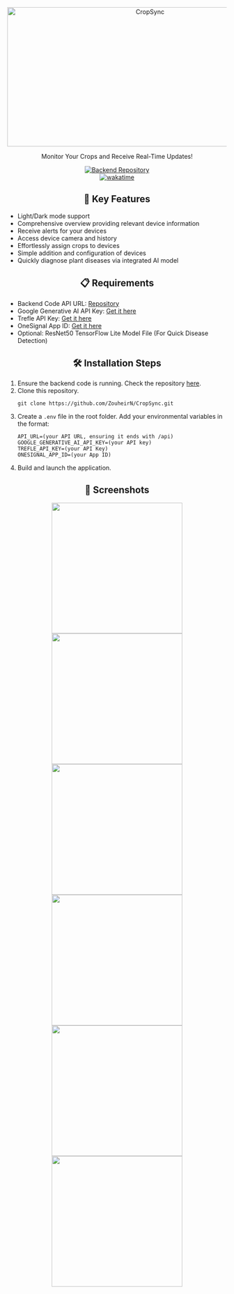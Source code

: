 <div align="center">
  <img src="https://socialify.git.ci/ZouheirN/CropSync/image?description=1&font=Inter&language=1&name=1&owner=1&pattern=Solid&stargazers=1&theme=Auto" alt="CropSync" width="640" height="320" />
  <p id="description">Monitor Your Crops and Receive Real-Time Updates!</p>
</div>

<div align="center">
  <a href="https://github.com/Ibrahim-Mneimneh/CropSync">
    <img src="https://img.shields.io/badge/Backend%20Repository-Click%20Here-blue?style=for-the-badge&logo=node.js" alt="Backend Repository">
  </a>
</div>

<div align="center">
  <a href="https://wakatime.com/badge/user/5a36320a-d953-4e8f-9cb9-ae08ea9dbf4a/project/018ced56-993a-482f-a0fd-a98cce92c732"><img src="https://wakatime.com/badge/user/5a36320a-d953-4e8f-9cb9-ae08ea9dbf4a/project/018ced56-993a-482f-a0fd-a98cce92c732.svg" alt="wakatime"></a>
</div>

<h2 align="center">🧐 Key Features</h2>

<ul>
  <li>Light/Dark mode support</li>
  <li>Comprehensive overview providing relevant device information</li>
  <li>Receive alerts for your devices</li>
  <li>Access device camera and history</li>
  <li>Effortlessly assign crops to devices</li>
  <li>Simple addition and configuration of devices</li>
  <li>Quickly diagnose plant diseases via integrated AI model</li>
</ul>

<h2 align="center">📋 Requirements</h2>

- Backend Code API URL: [Repository](https://github.com/Ibrahim-Mneimneh/CropSync)
- Google Generative AI API Key: [Get it here](https://makersuite.google.com/app/apikey)
- Trefle API Key: [Get it here](https://trefle.io/)
- OneSignal App ID: [Get it here](https://onesignal.com/mobile-push)
- Optional: ResNet50 TensorFlow Lite Model File (For Quick Disease Detection)


<h2 align="center">🛠️ Installation Steps</h2>

<ol>
  <li>Ensure the backend code is running. Check the repository <a href="https://github.com/Ibrahim-Mneimneh/CropSync">here</a>.</li>
  <li>Clone this repository.
    <pre><code>git clone https://github.com/ZouheirN/CropSync.git</code></pre>
  <li>Create a <code>.env</code> file in the root folder. Add your environmental variables in the format:
    <pre><code>API_URL=(your API URL, ensuring it ends with /api)
GOOGLE_GENERATIVE_AI_API_KEY=(your API key)
TREFLE_API_KEY=(your API Key)
ONESIGNAL_APP_ID=(your App ID)</code></pre>
  </li>
  <li>Build and launch the application.</li>
</ol>

<h2 align="center">📱 Screenshots</h2>

<div align="center">
  <img src="https://github.com/ZouheirN/CropSync/assets/61628216/706b2c90-6a21-453a-a793-adee1d3b47e9" width="300">
  <img src="https://github.com/ZouheirN/CropSync/assets/61628216/3e3d74a1-8785-4c8f-8915-d4d8b2e7391b" width="300">
  <img src="https://github.com/ZouheirN/CropSync/assets/61628216/197ec43f-32df-4326-be64-15b2811a5424" width="300">
  <img src="https://github.com/ZouheirN/CropSync/assets/61628216/925ded4b-da99-452e-bf0f-4d349541ea2f" width="300">
  <img src="https://github.com/ZouheirN/CropSync/assets/61628216/7718a498-7283-4bfc-95d9-c05c8fd12b84" width="300">
  <img src="https://github.com/ZouheirN/CropSync/assets/61628216/626ac98b-1768-4bbe-a902-974a2b550260" width="300">
</div>

